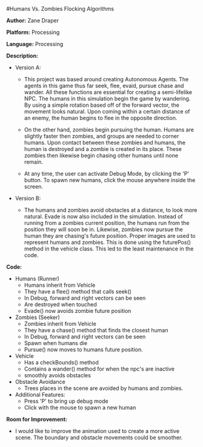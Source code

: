 #Humans Vs. Zombies Flocking Algorithms

**Author:** Zane Draper

**Platform:** Processing

**Language:** Processing

**Description:**

* Version A:
	
  * This project was based around creating Autonomous Agents. The agents in this game thus far seek, flee, evaid, pursue chase and wander. All these functions are essential for creating a semi-lifelike NPC. The humans in this simulation begin the game by wandering. By using a simple rotation based off of the forward vector, the movement looks natural. Upon coming within a certain distance of an enemy, the human begins to flee in the opposite direction.
	
  * On the other hand, zombies begin pursuing the human. Humans are slightly faster then zombies, and groups are needed to corner humans. Upon contact between these zombies and humans, the human is destroyed and a zombie is created in its place. These zombies then likewise begin chasing other humans until none remain.
	
  * At any time, the user can activate Debug Mode, by clicking the 'P' button. To spawn new humans, click the mouse anywhere inside the screen.
	
* Version B:
	
  * The humans and zombies avoid obstacles at a distance, to look more natural. Evade is now also included in the simulation. Instead of running from a zombies current position, the humans run from the position they will soon be in. Likewise, zombies	now pursue the human they are chasing's future position. Proper images are used to represent humans and zombies. This is done using the futurePos()  method in the vehicle class. This led to the least maintenance in the code.

**Code:**
* Humans (Runner)
	* Humans inherit from Vehicle
	* They have a flee() method that calls seek()
	* In Debug, forward and right vectors can be seen
	* Are destroyed when touched
	* Evade() now avoids zombie future position
* Zombies (Seeker)
	* Zombies inherit from Vehicle
	* They have a chase() method that finds the closest human
	* In Debug, forward and right vectors can be seen
	* Spawn when humans die
	* Pursue() now moves to humans future position.
* Vehicle
	* Has a checkBounds() method
	* Contains a wander() method for when the npc's are inactive
	* smoothly avoids obstacles
* Obstacle Avoidance
	* Trees places in the scene are avoided by humans and zombies.
* Additional Features:
	* Press 'P' to bring up debug mode
	* Click with the mouse to spawn a new human
		
		
**Room for Improvement:**
* I would like to improve the animation used to create a more active scene. The boundary and obstacle movements could be smoother.
